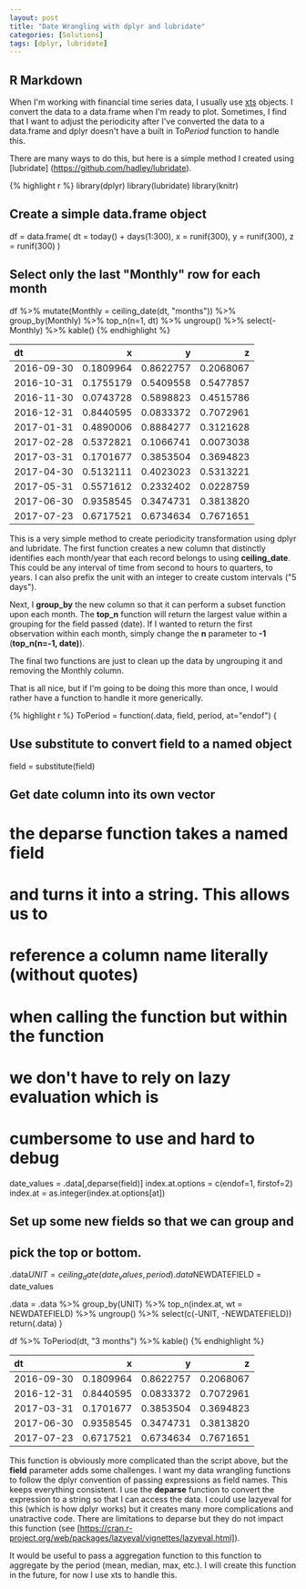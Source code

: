 ```yaml
---
layout: post
title: "Date Wrangling with dplyr and lubridate"
categories: [Solutions]
tags: [dplyr, lubridate]
---
```




## R Markdown

When I'm working with financial time series data, I usually use [xts](http://joshuaulrich.github.io/xts/index.html) objects. I convert the data to a data.frame when I'm ready to plot. Sometimes, I find that I want to adjust the periodicity after I've converted the data to a data.frame and dplyr doesn't have a built in To*Period* function to handle this.

There are many ways to do this, but here is a simple method I created using [lubridate] (https://github.com/hadley/lubridate).


{% highlight r %}
library(dplyr)
library(lubridate)
library(knitr)

## Create a simple data.frame object
df = data.frame(
   dt = today() + days(1:300),
   x = runif(300),
   y = runif(300),
   z = runif(300)
)

## Select only the last "Monthly" row for each month
df %>%
  mutate(Monthly = ceiling_date(dt, "months")) %>%  
  group_by(Monthly) %>%
  top_n(n=1, dt) %>%
  ungroup() %>%
  select(-Monthly) %>%
  kable()
{% endhighlight %}



|dt         |         x|         y|         z|
|:----------|---------:|---------:|---------:|
|2016-09-30 | 0.1809964| 0.8622757| 0.2068067|
|2016-10-31 | 0.1755179| 0.5409558| 0.5477857|
|2016-11-30 | 0.0743728| 0.5898823| 0.4515786|
|2016-12-31 | 0.8440595| 0.0833372| 0.7072961|
|2017-01-31 | 0.4890006| 0.8884277| 0.3121628|
|2017-02-28 | 0.5372821| 0.1066741| 0.0073038|
|2017-03-31 | 0.1701677| 0.3853504| 0.3694823|
|2017-04-30 | 0.5132111| 0.4023023| 0.5313221|
|2017-05-31 | 0.5571612| 0.2332402| 0.0228759|
|2017-06-30 | 0.9358545| 0.3474731| 0.3813820|
|2017-07-23 | 0.6717521| 0.6734634| 0.7671651|

This is a very simple method to create periodicity transformation using dplyr and lubridate. The first function creates a new column that distinctly identifies each month/year that each record belongs to using **ceiling_date**. This could be any interval of time from second to hours to quarters, to years. I can also prefix the unit with an integer to create custom intervals ("5 days").

Next, I **group_by** the new column so that it can perform a subset function upon each month. The **top_n** function will return the largest value within a grouping for the field passed (date). If I wanted to return the first observation within each month, simply change the **n** parameter to **-1** (**top_n(n=-1, date)**).

The final two functions are just to clean up the data by ungrouping it and removing the Monthly column.

That is all nice, but if I'm going to be doing this more than once, I would rather have a function to handle it more generically.

{% highlight r %}
ToPeriod = function(.data, field, period, at="endof") {
  ## Use substitute to convert field to a named object
  field = substitute(field)
  
  ## Get date column into its own vector
  #   the deparse function takes a named field
  #   and turns it into a string. This allows us to
  #   reference a column name literally (without quotes)
  #   when calling the function but within the function
  #   we don't have to rely on lazy evaluation which is 
  #   cumbersome to use and hard to debug
  date_values = .data[,deparse(field)]
  index.at.options = c(endof=1, firstof=2)
  index.at = as.integer(index.at.options[at])
  
  ## Set up some new fields so that we can group and 
  ##  pick the top or bottom.
  .data$UNIT = ceiling_date(date_values, period)
  .data$NEWDATEFIELD = date_values
  
  .data = .data %>% 
    group_by(UNIT) %>%
    top_n(index.at, wt = NEWDATEFIELD) %>%
    ungroup() %>%
    select(c(-UNIT, -NEWDATEFIELD))
  return(.data)
}

df %>%
  ToPeriod(dt, "3 months") %>%
  kable()
{% endhighlight %}



|dt         |         x|         y|         z|
|:----------|---------:|---------:|---------:|
|2016-09-30 | 0.1809964| 0.8622757| 0.2068067|
|2016-12-31 | 0.8440595| 0.0833372| 0.7072961|
|2017-03-31 | 0.1701677| 0.3853504| 0.3694823|
|2017-06-30 | 0.9358545| 0.3474731| 0.3813820|
|2017-07-23 | 0.6717521| 0.6734634| 0.7671651|

This function is obviously more complicated than the script above, but the **field** parameter adds some challenges. I want my data wrangling functions to follow the dplyr convention of passing expressions as field names. This keeps everything consistent. I use the **deparse** function to convert the expression to a string so that I can access the data. I could use lazyeval for this (which is how dplyr works) but it creates many more complications and unatractive code. There are limitations to deparse but they do not impact this function (see [https://cran.r-project.org/web/packages/lazyeval/vignettes/lazyeval.html]).

It would be useful to pass a aggregation function to this function to aggregate by the period (mean, median, max, etc.).  I will create this function in the future, for now I use xts to handle this.
